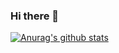 ### Hi there 👋
[![Anurag's github stats](https://github-readme-stats.vercel.app/api?username=TheSaltwaterRoom)](https://github.com/TheSaltwaterRoom/github-readme-stats)

<!--
**TheSaltwaterRoom/TheSaltwaterRoom** is a ✨ _special_ ✨ repository because its `README.md` (this file) appears on your GitHub profile.

Here are some ideas to get you started:

- 🔭 I’m currently working on ...
- 🌱 I’m currently learning ...
- 👯 I’m looking to collaborate on ...
- 🤔 I’m looking for help with ...
- 💬 Ask me about ...
- 📫 How to reach me: ...
- 😄 Pronouns: ...
- ⚡ Fun fact: ...
-->
